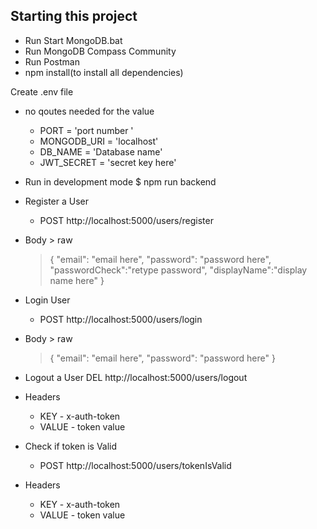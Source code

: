 ## Starting this project

- Run Start MongoDB.bat
- Run MongoDB Compass Community
- Run Postman
- npm install(to install all dependencies)

Create .env file

- no qoutes needed for the value

  - PORT = 'port number '
  - MONGODB_URI = 'localhost'
  - DB_NAME = 'Database name'
  - JWT_SECRET = 'secret key here'

- Run in development mode
  \$ npm run backend

- Register a User
  - POST http://localhost:5000/users/register
- Body > raw

  > {
  > "email": "email here",
  > "password": "password here",
  > "passwordCheck":"retype password",
  > "displayName":"display name here"
  > }

- Login User
  - POST http://localhost:5000/users/login
- Body > raw

  > {
  > "email": "email here",
  > "password": "password here"
  > }

- Logout a User
  DEL http://localhost:5000/users/logout
- Headers

  - KEY - x-auth-token
  - VALUE - token value

- Check if token is Valid
  - POST http://localhost:5000/users/tokenIsValid
- Headers
  - KEY - x-auth-token
  - VALUE - token value
